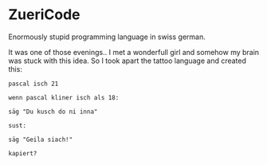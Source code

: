 # ZueriCode
Enormously stupid programming language in swiss german.

It was one of those evenings.. I met a wonderfull girl and somehow my brain was stuck with this idea. So I took apart the tattoo language and created this: 

```
pascal isch 21

wenn pascal kliner isch als 18:

säg "Du kusch do ni inna"

sust:

säg "Geila siach!"

kapiert?
```